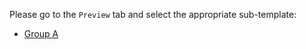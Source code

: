 Please go to the `Preview` tab and select the appropriate sub-template:

* [Group A](?expand=1&template=metric_update_pr.md)
